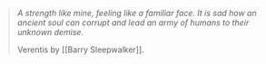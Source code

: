 >*A strength like mine, feeling like a familiar face. It is sad how an ancient soul can corrupt and lead an army of humans to their unknown demise.*
>
>Verentis
>by [[Barry Sleepwalker]].

